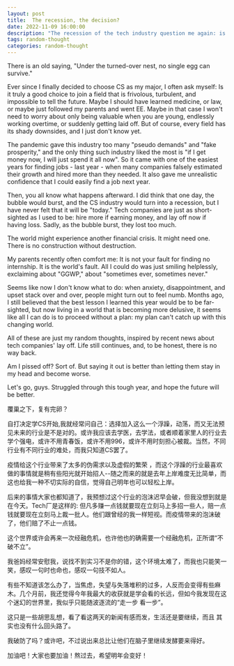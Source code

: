```yaml
---
layout: post
title:  The recession, the decision?
date: 2022-11-09 16:00:00
description: "The recession of the tech industry question me again: is it a good choice?"
tags: random-thought
categories: random-thought
---
```

There is an old saying, "Under the turned-over nest, no single egg can survive."

Ever since I finally decided to choose CS as my major, I often ask myself: Is it truly a good choice to join a field that is frivolous, turbulent, and impossible to tell the future. Maybe I should have learned medicine, or law, or maybe just followed my parents and went EE. Maybe in that case I won't need to worry about only being valuable when you are young, endlessly working overtime, or suddenly getting laid off. But of course, every field has its shady downsides, and I just don't know yet.

The pandemic gave this industry too many "pseudo demands" and "fake prosperity," and the only thing such industry liked the most is "if I get money now, I will just spend it all now". So it came with one of the easiest years for finding jobs - last year - when many companies falsely estimated their growth and hired more than they needed. It also gave me unrealistic confidence that I could easily find a job next year.

Then, you all know what happens afterward. I did think that one day, the bubble would burst, and the CS industry would turn into a recession, but I have never felt that it will be "today." Tech companies are just as short-sighted as I used to be: hire more if earning money, and lay off now if having loss. Sadly, as the bubble burst, they lost too much. 

The world might experience another financial crisis. It might need one. There is no construction without destruction.

My parents recently often comfort me: It is not your fault for finding no internship. It is the world's fault. All I could do was just smiling helplessly, exclaiming about "GGWP," about "sometimes ever, sometimes never."

Seems like now I don't know what to do: when anxiety, disappointment, and upset stack over and over, people might turn out to feel numb. Months ago, I still believed that the best lesson I learned this year would be to be far-sighted, but now living in a world that is becoming more delusive, it seems like all I can do is to proceed without a plan: my plan can't catch up with this changing world.

All of these are just my random thoughts, inspired by recent news about tech companies' lay off. Life still continues, and, to be honest, there is no way back.

Am I pissed off? Sort of. But saying it out is better than letting them stay in my head and become worse.

Let's go, guys. Struggled through this tough year, and hope the future will be better.


覆巢之下，复有完卵？

自打决定学CS开始,我就经常问自己：选择加入这么一个浮躁，动荡，而又无法预见未来的行业是不是对的。或许我应该去学医，去学法，或者顺着家里人的行业去学个强电，或许不用青春饭，或许不用996，或许不用时刻担心被裁。当然，不同行业有不同行业的难处，而我只知道CS罢了。

疫情给这个行业带来了太多的伪需求以及虚假的繁荣 ，而这个浮躁的行业最喜欢做的事情就是稍有些阳光就开始招人--随之而来的就是去年上岸难度无比简单，而这也给我一种不切实际的自信，觉得自己明年也可以轻松上岸。

后来的事情大家也都知道了，我预想过这个行业的泡沫迟早会破，但我没想到就是在今天。Tech厂是这样的: 但凡多赚一点钱就要现在立刻马上多招一些人，赔一点钱就要现在立刻马上裁一批人。他们跟曾经的我一样短视。而疫情带来的泡沫破了，他们赔了不止一点钱。

这个世界或许会再来一次经融危机，也许他也的确需要一个经融危机，正所谓“不破不立”。

我爸妈经常安慰我，说找不到实习不是你的错，这个环境太难了，而我也只能笑一笑，感叹一句时也命也，感叹一句技不如人。

有些不知道该怎么办了，当焦虑，失望与失落堆积的过多，人反而会变得有些麻木。几个月前，我还觉得今年我最大的收获就是学会看的长远，但如今我发现在这个迷幻的世界里，我似乎只能随波逐流的“走一步  看一步”。

这只是一些胡思乱想，看了看这两天的新闻有感而发，生活还是要继续，而且 其实也没有什么回头路了。

我破防了吗？或许吧，不过说出来总比让他们在脑子里继续发酵要来得好。

加油吧！大家也要加油！熬过去，希望明年会变好！



